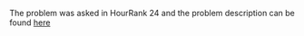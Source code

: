 The problem was asked in HourRank 24 and the problem description can be found [here](https://www.hackerrank.com/contests/hourrank-24/challenges/wire-removal/copy-from/1306359712)
